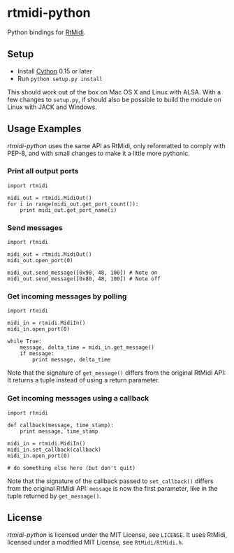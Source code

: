 # rtmidi-python

Python bindings for [RtMidi](http://www.music.mcgill.ca/~gary/rtmidi/).

## Setup

* Install [Cython](http://www.cython.org) 0.15 or later
* Run `python setup.py install`

This should work out of the box on Mac OS X and Linux with ALSA. With a few
changes to `setup.py`, if should also be possible to build the module on Linux
with JACK and Windows.

## Usage Examples

_rtmidi-python_ uses the same API as RtMidi, only reformatted to comply with
PEP-8, and with small changes to make it a little more pythonic.

### Print all output ports

    import rtmidi

    midi_out = rtmidi.MidiOut()
    for i in range(midi_out.get_port_count()):
        print midi_out.get_port_name(i)

### Send messages

    import rtmidi

    midi_out = rtmidi.MidiOut()
    midi_out.open_port(0)

    midi_out.send_message([0x90, 48, 100]) # Note on
    midi_out.send_message([0x80, 48, 100]) # Note off

### Get incoming messages by polling

    import rtmidi

    midi_in = rtmidi.MidiIn()
    midi_in.open_port(0)

    while True:
        message, delta_time = midi_in.get_message()
        if message:
            print message, delta_time

Note that the signature of `get_message()` differs from the original RtMidi
API: It returns a tuple instead of using a return parameter.

### Get incoming messages using a callback

    import rtmidi

    def callback(message, time_stamp):
        print message, time_stamp

    midi_in = rtmidi.MidiIn()
    midi_in.set_callback(callback)
    midi_in.open_port(0)

    # do something else here (but don't quit)

Note that the signature of the callback passed to `set_callback()` differs from
the original RtMidi API: `message` is now the first parameter, like in the
tuple returned by `get_message()`.

## License

_rtmidi-python_ is licensed under the MIT License, see `LICENSE`.
It uses RtMidi, licensed under a modified MIT License, see `RtMidi/RtMidi.h`.
